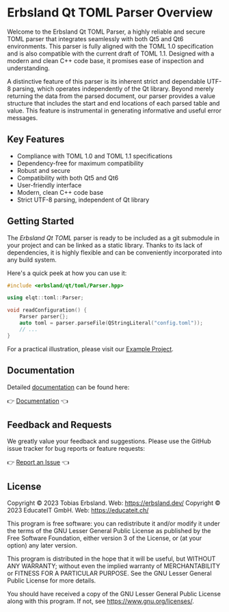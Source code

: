 # Erbsland Qt TOML Parser Overview

Welcome to the Erbsland Qt TOML Parser, a highly reliable and secure TOML parser that integrates seamlessly with both Qt5 and Qt6 environments. This parser is fully aligned with the TOML 1.0 specification and is also compatible with the current draft of TOML 1.1. Designed with a modern and clean C++ code base, it promises ease of inspection and understanding.

A distinctive feature of this parser is its inherent strict and dependable UTF-8 parsing, which operates independently of the Qt library. Beyond merely returning the data from the parsed document, our parser provides a value structure that includes the start and end locations of each parsed table and value. This feature is instrumental in generating informative and useful error messages.

## Key Features

- Compliance with TOML 1.0 and TOML 1.1 specifications
- Dependency-free for maximum compatibility
- Robust and secure
- Compatibility with both Qt5 and Qt6
- User-friendly interface
- Modern, clean C++ code base
- Strict UTF-8 parsing, independent of Qt library

## Getting Started

The *Erbsland Qt TOML* parser is ready to be included as a git submodule in your project and can be linked as a static library. Thanks to its lack of dependencies, it is highly flexible and can be conveniently incorporated into any build system.

Here's a quick peek at how you can use it:

```cpp
#include <erbsland/qt/toml/Parser.hpp>

using elqt::toml::Parser;

void readConfiguration() {
    Parser parser{};
    auto toml = parser.parseFile(QStringLiteral("config.toml"));
    // ...
}
```

For a practical illustration, please visit our [Example Project](https://github.com/erbsland-dev/erbsland-qt-toml-example/).

## Documentation

Detailed [documentation](https://erbsland-dev.github.io/erbsland-qt-toml/) can be found here:

👉 [Documentation](https://erbsland-dev.github.io/erbsland-qt-toml/) 👈

## Feedback and Requests

We greatly value your feedback and suggestions. Please use the GitHub issue tracker for bug reports or feature requests:

👉 [Report an Issue](https://github.com/erbsland-dev/erbsland-qt-toml/issues) 👈

## License

Copyright © 2023 Tobias Erbsland. Web: https://erbsland.dev/
Copyright © 2023 EducateIT GmbH. Web: https://educateit.ch/

This program is free software: you can redistribute it and/or modify it under the terms of the
GNU Lesser General Public License as published by the Free Software Foundation, either
version 3 of the License, or (at your option) any later version.

This program is distributed in the hope that it will be useful, but WITHOUT ANY WARRANTY;
without even the implied warranty of MERCHANTABILITY or FITNESS FOR A PARTICULAR PURPOSE.
See the GNU Lesser General Public License for more details.

You should have received a copy of the GNU Lesser General Public License along with this program.
If not, see <https://www.gnu.org/licenses/>.
